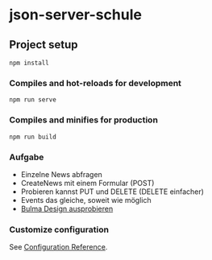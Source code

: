 # json-server-schule

## Project setup
```
npm install
```

### Compiles and hot-reloads for development
```
npm run serve
```

### Compiles and minifies for production
```
npm run build
```

### Aufgabe
- Einzelne News abfragen
- CreateNews mit einem Formular (POST)
- Probieren kannst PUT und DELETE (DELETE einfacher)
- Events das gleiche, soweit wie möglich
- [Bulma Design ausprobieren](https://bulma.io/documentation/) 

### Customize configuration
See [Configuration Reference](https://cli.vuejs.org/config/).

